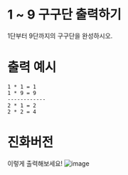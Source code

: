 # 1 ~ 9 구구단 출력하기
1단부터 9단까지의 구구단을 완성하시오.

# 출력 예시

```
1 * 1 = 1
1 * 9 = 9
------------
2 * 1 = 2
2 * 2 = 4
```

# 진화버전
이렇게 출력해보세요!
![image](https://user-images.githubusercontent.com/82009667/224274903-163b0c11-f8c4-4a19-b670-fce185538a0e.png)
